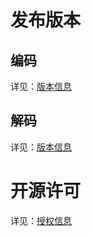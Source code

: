 # 发布版本

## 编码

详见：[版本信息](https://github.com/facedawn/Visible-light-transmission-information/blob/main/src/readme.md)

## 解码

详见：[版本信息](https://github.com/facedawn/Visible-light-transmission-information/blob/main/src/readme.md)



# 开源许可

详见：[授权信息](https://github.com/facedawn/Visible-light-transmission-information/blob/main/LICENSE)